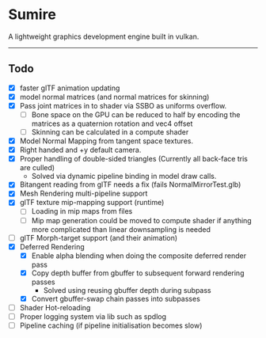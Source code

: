 # Sumire

A lightweight graphics development engine built in vulkan.

---
## Todo

- [X] faster glTF animation updating
- [X] model normal matrices (and normal matrices for skinning)
- [X] Pass joint matrices in to shader via SSBO as uniforms overflow.
    - [ ] Bone space on the GPU can be reduced to half by encoding the matrices as a quaternion rotation and vec4 offset
    - [ ] Skinning can be calculated in a compute shader
- [X] Model Normal Mapping from tangent space textures.
- [X] Right handed and +y default camera.
- [X] Proper handling of double-sided triangles (Currently all back-face tris are culled)
    - Solved via dynamic pipeline binding in model draw calls.
- [X] Bitangent reading from glTF needs a fix (fails NormalMirrorTest.glb)
- [X] Mesh Rendering multi-pipeline support
- [X] glTF texture mip-mapping support (runtime)
    - [ ] Loading in mip maps from files
    - [ ] Mip map generation could be moved to compute shader if anything more complicated than linear downsampling is needed
- [ ] glTF Morph-target support (and their animation)
- [X] Deferred Rendering
    - [X] Enable alpha blending when doing the composite deferred render pass
    - [X] Copy depth buffer from gbuffer to subsequent forward rendering passes 
        - Solved using reusing gbuffer depth during subpass
    - [X] Convert gbuffer-swap chain passes into subpasses
- [ ] Shader Hot-reloading
- [ ] Proper logging system via lib such as spdlog
- [ ] Pipeline caching (if pipeline initialisation becomes slow)